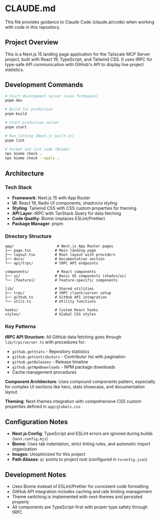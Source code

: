 # CLAUDE.md

This file provides guidance to Claude Code (claude.ai/code) when working with code in this repository.

## Project Overview

This is a Next.js 15 landing page application for the Tailscale MCP Server project, built with React 19, TypeScript, and Tailwind CSS. It uses tRPC for type-safe API communication with GitHub's API to display live project statistics.

## Development Commands

```bash
# Start development server (uses Turbopack)
pnpm dev

# Build for production
pnpm build

# Start production server
pnpm start

# Run linting (Next.js built-in)
pnpm lint

# Format and lint code (Biome)
npx biome check .
npx biome check --apply .
```

## Architecture

### Tech Stack
- **Framework**: Next.js 15 with App Router
- **UI**: React 19, Radix UI components, shadcn/ui styling
- **Styling**: Tailwind CSS with CSS custom properties for theming
- **API Layer**: tRPC with TanStack Query for data fetching
- **Code Quality**: Biome (replaces ESLint/Prettier)
- **Package Manager**: pnpm

### Directory Structure
```
app/                    # Next.js App Router pages
├── page.tsx           # Main landing page
├── layout.tsx         # Root layout with providers
├── docs/              # Documentation section
└── api/trpc/          # tRPC API endpoints

components/             # React components
├── ui/                # Basic UI components (shadcn/ui)
└── [feature]/         # Feature-specific components

lib/                   # Shared utilities
├── trpc/              # tRPC client/server setup
├── github.ts          # GitHub API integration
└── utils.ts           # Utility functions

hooks/                 # Custom React hooks
styles/                # Global CSS styles
```

### Key Patterns

**tRPC API Structure**: All GitHub data fetching goes through `lib/trpc/server.ts` with procedures for:
- `github.getStats` - Repository statistics
- `github.getContributors` - Contributor list with pagination
- `github.getReleases` - Release timeline
- `github.getNpmDownloads` - NPM package downloads
- Cache management procedures

**Component Architecture**: Uses compound components pattern, especially for complex UI sections like hero, stats showcase, and documentation layout.

**Theming**: Next-themes integration with comprehensive CSS custom properties defined in `app/globals.css`.

## Configuration Notes

- **Next.js Config**: TypeScript and ESLint errors are ignored during builds (`next.config.mjs`)
- **Biome**: Uses tab indentation, strict linting rules, and automatic import organization
- **Images**: Unoptimized for this project
- **Path Aliases**: `@/` points to project root (configured in `tsconfig.json`)

## Development Notes

- Uses Biome instead of ESLint/Prettier for consistent code formatting
- GitHub API integration includes caching and rate limiting management
- Theme switching is implemented with next-themes and persisted properly
- All components are TypeScript-first with proper type safety through tRPC